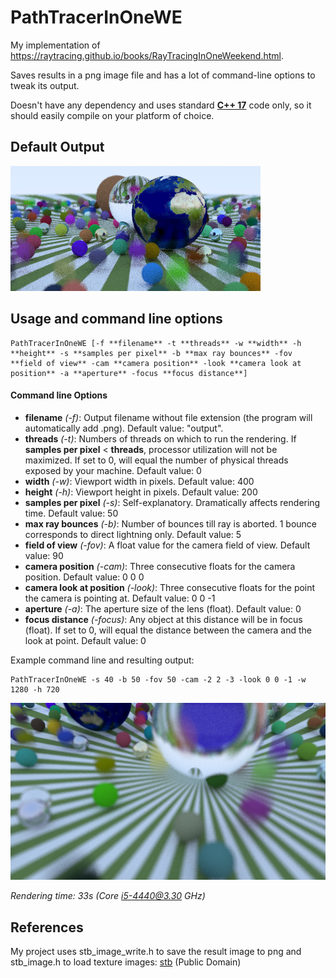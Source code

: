 # PathTracerInOneWE

My implementation of https://raytracing.github.io/books/RayTracingInOneWeekend.html.

Saves results in a png image file and has a lot of command-line options to tweak its output.

Doesn't have any dependency and uses standard <ins>**C++ 17**</ins> code only, so it should easily compile on your platform of choice.

## Default Output
![Default Scene](https://github.com/TaoSc/PathTracerInOneWE/raw/master/output.png)

## Usage and command line options

```
PathTracerInOneWE [-f **filename** -t **threads** -w **width** -h **height** -s **samples per pixel** -b **max ray bounces** -fov **field of view** -cam **camera position** -look **camera look at position** -a **aperture** -focus **focus distance**]
```

#### Command line Options

- **filename** *(-f)*: Output filename without file extension (the program will automatically add .png). Default value: "output".
- **threads** *(-t)*: Numbers of threads on which to run the rendering. If **samples per pixel** < **threads**, processor utilization will not be maximized. If set to 0, will equal the number of physical threads exposed by your machine. Default value: 0
- **width** *(-w)*: Viewport width in pixels. Default value: 400
- **height** *(-h)*: Viewport height in pixels. Default value: 200
- **samples per pixel** *(-s)*: Self-explanatory. Dramatically affects rendering time. Default value: 50
- **max ray bounces** *(-b)*: Number of bounces till ray is aborted. 1 bounce corresponds to direct lightning only. Default value: 5
- **field of view** *(-fov)*: A float value for the camera field of view. Default value: 90
- **camera position** *(-cam)*: Three consecutive floats for the camera position. Default value: 0 0 0
- **camera look at position** *(-look)*: Three consecutive floats for the point the camera is pointing at. Default value: 0 0 -1
- **aperture** *(-a)*: The aperture size of the lens (float). Default value: 0
- **focus distance** *(-focus)*: Any object at this distance will be in focus (float). If set to 0, will equal the distance between the camera and the look at point. Default value: 0

Example command line and resulting output:
```
PathTracerInOneWE -s 40 -b 50 -fov 50 -cam -2 2 -3 -look 0 0 -1 -w 1280 -h 720
```
![Example Output](https://github.com/TaoSc/PathTracerInOneWE/raw/master/example.png)

*Rendering time: 33s (Core i5-4440@3.30 GHz)*

## References
My project uses stb_image_write.h to save the result image to png and stb_image.h to load texture images: 
[stb](https://github.com/nothings/stb) (Public Domain)
